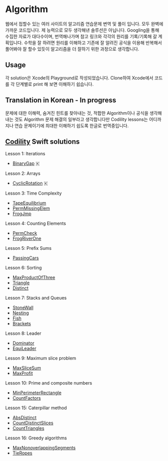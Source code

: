 # Algorithm
웹에서 접할수 있는 여러 사이트의 알고리즘 연습문제 변역 및 풀이 입니다. 모두 완벽에 가까운 코드입니다. 제 능력으로 모두 생각해낸 솔루션은 아닙니다. Googling을 통해 수집한 자료가 대다수이며, 번역해나가며 참고 링크와 각각의 원리를 기록/기록해 갈 계획입니다. 수학을 잘 하려면 원리를 이해하고 기존에 잘 알려진 공식을 이용해 반복해서 풀어봐야 잘 할수 있듯이 알고리즘을 더 잘하기 위한 과정으로 생각합니다.

## Usage
각 solution은 Xcode의 Playground로 작성되었습니다. Clone하여 Xcode에서 코드를 각 단계별로 print 해 보면 이해하기 쉽습니다.

## Translation in Korean - In progress
문제에 대한 이해력, 숨겨진 힌트를 찾아내는 것, 적합한 Algorithm이나 공식을 생각해 내는 것도 Algorithm 문제 해결의 일부라고 생각합니다만 Codility lessons는 어디까지나 연습 문제이기에 최대한 이해하기 쉽도록 한글로 번역중입니다.

## [Codility](https://app.codility.com/programmers/) Swift solutions

Lesson 1: Iterations
* [BinaryGap](https://github.com/hyeonmin-yoo/Algorithm/blob/master/Codility/Lesson1%20BinaryGap.playground/Contents.swift) 🇰
        
Lesson 2: Arrays
* [CyclicRotation](https://github.com/hyeonmin-yoo/Algorithm/blob/master/Codility/Lesson2%20CyclicRotation.playground/Contents.swift) 🇰

Lesson 3: Time Complexity
* [TapeEquilibrium](https://github.com/hyeonmin-yoo/Algorithm/blob/master/Codility/Lesson3%20TapeEquilibrium.playground/Contents.swift)
* [PermMissingElem](https://github.com/hyeonmin-yoo/Algorithm/blob/master/Codility/Lesson3%20PermMissingElem.playground/Contents.swift)
* [FrogJmp](https://github.com/hyeonmin-yoo/Algorithm/blob/master/Codility/Lesson3%20FrogJmp.playground/Contents.swift)

Lesson 4: Counting Elements
* [PermCheck](https://github.com/hyeonmin-yoo/Algorithm/blob/master/Codility/Lesson4%20PermCheck.playground/Contents.swift)
* [FrogRiverOne](https://github.com/hyeonmin-yoo/Algorithm/blob/master/Codility/Lesson4%20FrogRiverOne.playground/Contents.swift)

Lesson 5: Prefix Sums
* [PassingCars](https://github.com/hyeonmin-yoo/Algorithm/blob/master/Codility/Lesson5%20PassingCars.playground/Contents.swift)

Lesson 6: Sorting
* [MaxProductOfThree](https://github.com/hyeonmin-yoo/Algorithm/blob/master/Codility/Lesson6%20MaxProductOfThree.playground/Contents.swift)
* [Triangle](https://github.com/hyeonmin-yoo/Algorithm/blob/master/Codility/Lesson6%20Triangle.playground/Contents.swift)
* [Distinct](https://github.com/hyeonmin-yoo/Algorithm/blob/master/Codility/Lesson6%20Distinct.playground/Contents.swift)

Lesson 7: Stacks and Queues
* [StoneWall](https://github.com/hyeonmin-yoo/Algorithm/blob/master/Codility/Lesson7%20StoneWall.playground/Contents.swift)
* [Nesting](https://github.com/hyeonmin-yoo/Algorithm/blob/master/Codility/Lesson7%20Nesting.playground/Contents.swift)
* [Fish](https://github.com/hyeonmin-yoo/Algorithm/blob/master/Codility/Lesson7%20Fish.playground/Contents.swift)
* [Brackets](https://github.com/hyeonmin-yoo/Algorithm/blob/master/Codility/Lesson7%20Brackets.playground/Contents.swift)

Lesson 8: Leader
* [Dominator](https://github.com/hyeonmin-yoo/Algorithm/blob/master/Codility/Lesson8%20Dominator.playground/Contents.swift)
* [EquiLeader](https://github.com/hyeonmin-yoo/Algorithm/blob/master/Codility/Lesson8%20EquiLeader.playground/Contents.swift)

Lesson 9: Maximum slice problem
* [MaxSliceSum](https://github.com/hyeonmin-yoo/Algorithm/blob/master/Codility/Lesson9%20MaxSliceSum.playground/Contents.swift)
* [MaxProfit](https://github.com/hyeonmin-yoo/Algorithm/blob/master/Codility/Lesson9%20MaxProfit.playground/Contents.swift)

Lesson 10: Prime and composite numbers
* [MinPerimeterRectangle](https://github.com/hyeonmin-yoo/Algorithm/blob/master/Codility/Lesson10%20MinPerimeterRectangle.playground/Contents.swift)
* [CountFactors](https://github.com/hyeonmin-yoo/Algorithm/blob/master/Codility/Lesson10%20CountFactors.playground/Contents.swift)

Lesson 15: Caterpillar method
* [AbsDistinct](https://github.com/hyeonmin-yoo/Algorithm/blob/master/Codility/Lesson15%20AbsDistinct.playground/Contents.swift)
* [CountDistinctSlices](https://github.com/hyeonmin-yoo/Algorithm/blob/master/Codility/Lesson15%20CountDistinctSlices.playground/Contents.swift)
* [CountTriangles](https://github.com/hyeonmin-yoo/Algorithm/blob/master/Codility/Lesson15%20CountTriangles.playground/Contents.swift)

Lesson 16: Greedy algorithms
* [MaxNonoverlappingSegments](https://github.com/hyeonmin-yoo/Algorithm/blob/master/Codility/Lesson16%20MaxNonoverlappingSegments.playground/Contents.swift)
* [TieRopes](https://github.com/hyeonmin-yoo/Algorithm/blob/master/Codility/Lesson16%20TieRopes.playground/Contents.swift)
